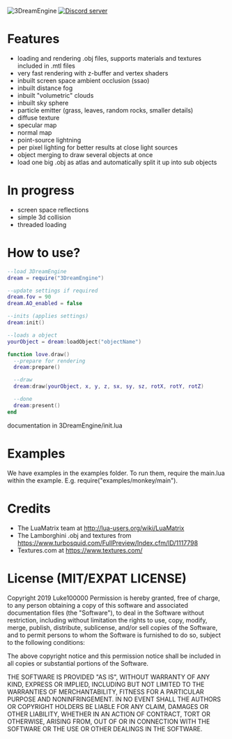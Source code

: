 ![3DreamEngine](https://owo.whats-th.is/9ceoazf.png)
<a href="https://discord.gg/hpmZxNQ"><img src="https://discordapp.com/api/guilds/561664262481641482/embed.png" alt="Discord server" /></a>

# Features
* loading and rendering .obj files, supports materials and textures included in .mtl files
* very fast rendering with z-buffer and vertex shaders
* inbuilt screen space ambient occlusion (ssao)
* inbuilt distance fog
* inbuilt "volumetric" clouds
* inbuilt sky sphere
* particle emitter (grass, leaves, random rocks, smaller details)
* diffuse texture
* specular map
* normal map
* point-source lightning
* per pixel lighting for better results at close light sources
* object merging to draw several objects at once
* load one big .obj as atlas and automatically split it up into sub objects

# In progress
* screen space reflections
* simple 3d collision
* threaded loading

# How to use?
```lua
--load 3DreamEngine
dream = require("3DreamEngine")

--update settings if required
dream.fov = 90
dream.AO_enabled = false

--inits (applies settings)
dream:init()

--loads a object
yourObject = dream:loadObject("objectName")

function love.draw()
  --prepare for rendering
  dream:prepare()

  --draw
  dream:draw(yourObject, x, y, z, sx, sy, sz, rotX, rotY, rotZ)

  --done
  dream:present()
end
```

documentation in 3DreamEngine/init.lua

# Examples
We have examples in the examples folder. To run them, require the main.lua within the example. E.g. require("examples/monkey/main").

# Credits
- The LuaMatrix team at http://lua-users.org/wiki/LuaMatrix
- The Lamborghini .obj and textures from https://www.turbosquid.com/FullPreview/Index.cfm/ID/1117798
- Textures.com at https://www.textures.com/

# License (MIT/EXPAT LICENSE)
Copyright 2019 Luke100000
Permission is hereby granted, free of charge, to any person obtaining a copy of this software and associated documentation files (the "Software"), to deal in the Software without restriction, including without limitation the rights to use, copy, modify, merge, publish, distribute, sublicense, and/or sell copies of the Software, and to permit persons to whom the Software is furnished to do so, subject to the following conditions:

The above copyright notice and this permission notice shall be included in all copies or substantial portions of the Software.

THE SOFTWARE IS PROVIDED "AS IS", WITHOUT WARRANTY OF ANY KIND, EXPRESS OR IMPLIED, INCLUDING BUT NOT LIMITED TO THE WARRANTIES OF MERCHANTABILITY, FITNESS FOR A PARTICULAR PURPOSE AND NONINFRINGEMENT. IN NO EVENT SHALL THE AUTHORS OR COPYRIGHT HOLDERS BE LIABLE FOR ANY CLAIM, DAMAGES OR OTHER LIABILITY, WHETHER IN AN ACTION OF CONTRACT, TORT OR OTHERWISE, ARISING FROM, OUT OF OR IN CONNECTION WITH THE SOFTWARE OR THE USE OR OTHER DEALINGS IN THE SOFTWARE.
